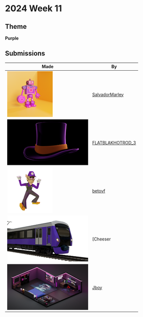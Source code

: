 # 2024 Week 11


## Theme

**Purple**


## Submissions

| Made | By |
|------|----|
| <img src="./SalvadorMarley/purple_robot.png" height="150" /> | [SalvadorMarley](./SalvadorMarley/) |
| <img src="./FLATBLAKHOTROD_3/Purple_hat_04.png" height="150" /> | [FLATBLAKHOTROD_3](./FLATBLAKHOTROD_3/) |
| <img src="./betovf/waluigi.png" height="150" /> | [betovf](./betovf/) |
| <img src="./Cheeser/trainprev_4.png" height="150" /> | [Cheeser | 🧀](./Cheeser/) |
| <img src="./Jboy/Violet_Gaming_Room.png" height="150" /> | [Jboy](./Jboy/) |
